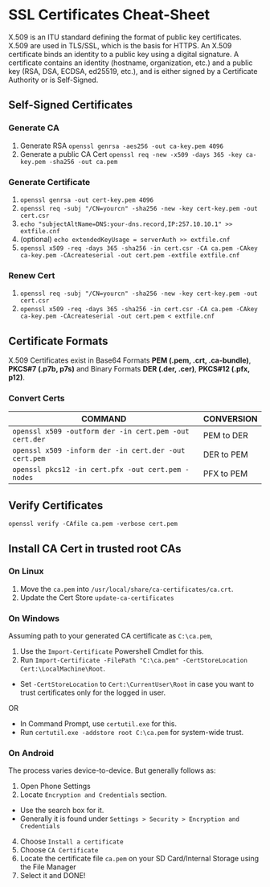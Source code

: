 # SSL Certificates Cheat-Sheet

X.509 is an ITU standard defining the format of public key certificates. X.509 are used in TLS/SSL, which is the basis for HTTPS. An X.509 certificate binds an identity to a public key using a digital signature. A certificate contains an identity (hostname, organization, etc.) and a public key (RSA, DSA, ECDSA, ed25519, etc.), and is either signed by a Certificate Authority or is Self-Signed.

## Self-Signed Certificates

### Generate CA
1. Generate RSA `openssl genrsa -aes256 -out ca-key.pem 4096`
2. Generate a public CA Cert `openssl req -new -x509 -days 365 -key ca-key.pem -sha256 -out ca.pem`

### Generate Certificate
1. `openssl genrsa -out cert-key.pem 4096`
2. `openssl req -subj "/CN=yourcn" -sha256 -new -key cert-key.pem -out cert.csr`
3. `echo "subjectAltName=DNS:your-dns.record,IP:257.10.10.1" >> extfile.cnf`
4. (optional) `echo extendedKeyUsage = serverAuth >> extfile.cnf`
5.  `openssl x509 -req -days 365 -sha256 -in cert.csr -CA ca.pem -CAkey ca-key.pem -CAcreateserial -out cert.pem -extfile extfile.cnf`

### Renew Cert
1. `openssl req -subj "/CN=yourcn" -sha256 -new -key cert-key.pem -out cert.csr`
2. `openssl x509 -req -days 365 -sha256 -in cert.csr -CA ca.pem -CAkey ca-key.pem -CAcreateserial -out cert.pem < extfile.cnf`

## Certificate Formats

X.509 Certificates exist in Base64 Formats **PEM (.pem, .crt, .ca-bundle)**, **PKCS#7 (.p7b, p7s)** and Binary Formats **DER (.der, .cer)**, **PKCS#12 (.pfx, p12)**. 

### Convert Certs

COMMAND | CONVERSION
---|---
`openssl x509 -outform der -in cert.pem -out cert.der` | PEM to DER
`openssl x509 -inform der -in cert.der -out cert.pem` | DER to PEM
`openssl pkcs12 -in cert.pfx -out cert.pem -nodes` | PFX to PEM

## Verify Certificates
`openssl verify -CAfile ca.pem -verbose cert.pem`

## Install CA Cert in trusted root CAs

### On Linux

1. Move the `ca.pem` into `/usr/local/share/ca-certificates/ca.crt`.
2. Update the Cert Store `update-ca-certificates`

### On Windows

Assuming path to your generated CA certificate as `C:\ca.pem`, 

1. Use the `Import-Certificate` Powershell Cmdlet for this.
2. Run `Import-Certificate -FilePath "C:\ca.pem" -CertStoreLocation Cert:\LocalMachine\Root`.
  - Set `-CertStoreLocation` to `Cert:\CurrentUser\Root` in case you want to trust certificates only for the logged in user.

OR

- In Command Prompt, use `certutil.exe` for this.
- Run `certutil.exe -addstore root C:\ca.pem` for system-wide trust.

### On Android

The process varies device-to-device. But generally follows as:
1. Open Phone Settings
2. Locate `Encryption and Credentials` section.
  - Use the search box for it.
  - Generally it is found under `Settings > Security > Encryption and Credentials`
4. Choose `Install a certificate`
5. Choose `CA Certificate`
6. Locate the certificate file `ca.pem` on your SD Card/Internal Storage using the File Manager
7. Select it and DONE!
